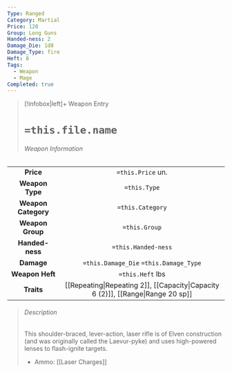 ```yaml
---
Type: Ranged
Category: Martial
Price: 120
Group: Long Guns
Handed-ness: 2
Damage_Die: 1d8
Damage_Type: fire
Heft: 8
Tags:
  - Weapon
  - Mage
Completed: true
---
```

> [!infobox|left]+ Weapon Entry
> # `=this.file.name`
> ###### Weapon Information
|                     |                                                          |
|:-------------------:|:--------------------------------------------------------:|
|      **Price**      |                    `=this.Price` un.                     |
|   **Weapon Type**   |                       `=this.Type`                       |
| **Weapon Category** |                     `=this.Category`                     |
|  **Weapon Group**   |                      `=this.Group`                       |
|   **Handed-ness**   |                   `=this.Handed-ness`                    |
|     **Damage**      |          `=this.Damage_Die` `=this.Damage_Type`          |
|   **Weapon Heft**    |                     `=this.Heft` lbs                     |
|     **Traits**      | [[Repeating\|Repeating 2]], [[Capacity\|Capacity 6 (2)]], [[Range\|Range 20 sp]] |
> ###### *Description*
> This shoulder-braced, lever-action, laser rifle is of Elven construction (and was originally called the Laevur-pyke) and uses high-powered lenses to flash-ignite targets. 
> - Ammo: [[Laser Charges]]